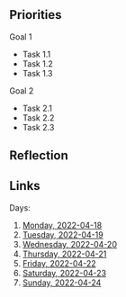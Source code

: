# 

## Priorities

Goal 1
- Task 1.1
- Task 1.2
- Task 1.3

Goal 2
- Task 2.1
- Task 2.2
- Task 2.3

## Reflection



## Links
Days:

1. [Monday, 2022-04-18](calendar/days/2022-04-18.md)
2. [Tuesday, 2022-04-19](calendar/days/2022-04-19.md)
3. [Wednesday, 2022-04-20](calendar/days/2022-04-20.md)
4. [Thursday, 2022-04-21](calendar/days/2022-04-21.md)
5. [Friday, 2022-04-22](calendar/days/2022-04-22.md)
6. [Saturday, 2022-04-23](calendar/days/2022-04-23.md)
7. [Sunday, 2022-04-24](calendar/days/2022-04-24.md)
